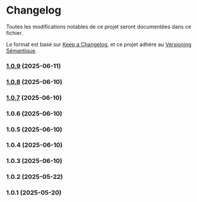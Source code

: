 # Changelog

Toutes les modifications notables de ce projet seront documentées dans ce fichier.

Le format est basé sur [Keep a Changelog](https://keepachangelog.com/fr/1.0.0/), et ce projet adhère au [Versioning Sémantique](https://semver.org/lang/fr/).


### [1.0.9](https://github.com/Lukas-Bouhlel/task-management-system/compare/v1.0.8...v1.0.9) (2025-06-11)

### [1.0.8](https://github.com/Lukas-Bouhlel/task-management-system/compare/v1.0.7...v1.0.8) (2025-06-10)

### [1.0.7](https://github.com/Lukas-Bouhlel/task-management-system/compare/v1.0.6...v1.0.7) (2025-06-10)

### 1.0.6 (2025-06-10)

### 1.0.5 (2025-06-10)

### 1.0.4 (2025-06-10)

### 1.0.3 (2025-06-10)

### 1.0.2 (2025-05-22)

### 1.0.1 (2025-05-20)
